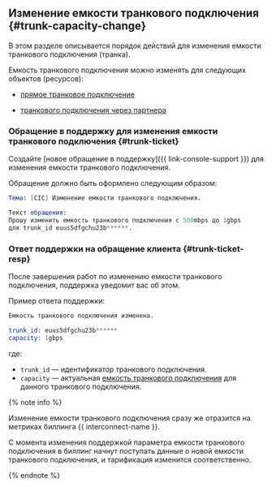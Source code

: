 ## Изменение емкости транкового подключения {#trunk-capacity-change}

В этом разделе описывается порядок действий для изменения емкости транкового подключения (транка).

Емкость транкового подключения можно изменять для следующих объектов (ресурсов):
* [прямое транковое подключение](../../interconnect/concepts/trunk.md)

* [транкового подключения через партнера](../../interconnect/concepts/trunk.md#partner-link) 


### Обращение в поддержку для изменения емкости транкового подключения {#trunk-ticket}

Создайте [новое обращение в поддержку]({{ link-console-support }}) для изменения емкости транкового подключения.

Обращение должно быть оформлено следующим образом:

```s
Тема: [CIC] Изменение емкости транкового подключения.

Текст обращения:
Прошу изменить емкость транкового подключения с 500mbps до 1gbps
для trunk_id euus5dfgchu23b******.
```


### Ответ поддержки на обращение клиента {#trunk-ticket-resp}

После завершения работ по изменению емкости транкового подключения, поддержка уведомит вас об этом.

Пример ответа поддержки:

```s
Емкость транкового подключения изменена.

trunk_id: euus5dfgchu23b******
capacity: 1gbps
```

где: 

* `trunk_id` — идентификатор транкового подключения.
* `capacity` — актуальная [емкость транкового подключения](../../interconnect/concepts/capacity.md) для данного транкового подключения.


{% note info %}

Изменение емкости транкового подключения сразу же отразится на метриках биллинга {{ interconnect-name }}.

С момента изменения поддержкой параметра емкости транкового подключения в биллинг начнут поступать данные о новой емкости транкового подключения, и тарификация изменится соответственно. 

{% endnote %}

